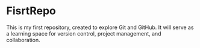 # FisrtRepo
This is my first repository, created to explore Git and GitHub. It will serve as a learning space for version control, project management, and collaboration.
